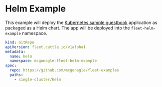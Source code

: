 # Helm Example

This example will deploy the [Kubernetes sample guestbook](https://github.com/kubernetes/examples/tree/master/guestbook/) application as
packaged as a Helm chart.
The app will be deployed into the `fleet-helm-example` namespace.

```yaml
kind: GitRepo
apiVersion: fleet.cattle.io/v1alpha1
metadata:
  name: helm
  namespace: mcgonagle-fleet-helm-example
spec:
  repo: https://github.com/mcgonagle/fleet-examples
  paths:
    - single-cluster/helm
```
